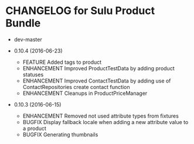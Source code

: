 CHANGELOG for Sulu Product Bundle
=================================
* dev-master

* 0.10.4 (2016-06-23)
    * FEATURE Added tags to product
    * ENHANCEMENT Improved ProductTestData by adding product statuses
    * ENHANCEMENT Improved ContactTestData by adding use of ContactRepositories create contact function
    * ENHANCEMENT Cleanups in ProductPriceManager

* 0.10.3 (2016-06-15)
    * ENHANCEMENT Removed not used attribute types from fixtures
    * BUGFIX Display fallback locale when adding a new attribute value to a product
    * BUGFIX Generating thumbnails
        
